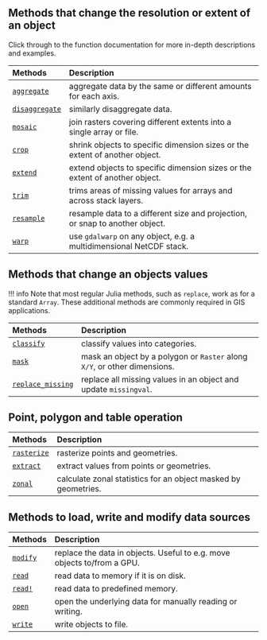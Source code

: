 ## Methods that change the resolution or extent of an object

Click through to the function documentation for more in-depth descriptions and examples.
   
| Methods |              Description                                        |
| :------------------------ | :--------------------------------------------------------------------------- |
| [`aggregate`](@ref)       | aggregate data by the same or different amounts for each axis.               |
| [`disaggregate`](@ref)    | similarly disaggregate data.                                                 |
| [`mosaic`](@ref)          | join rasters covering different extents into a single array or file.         |
| [`crop`](@ref)            | shrink objects to specific dimension sizes or the extent of another object.  |
| [`extend`](@ref)          | extend objects to specific dimension sizes or the extent of another object.  |
| [`trim`](@ref)            | trims areas of missing values for arrays and across stack layers.            |
| [`resample`](@ref)        | resample data to a different size and projection, or snap to another object. |
| [`warp`](@ref)            | use `gdalwarp` on any object, e.g. a multidimensional NetCDF stack.          |
    
    
## Methods that change an objects values
   
!!! info
      Note that most regular Julia methods, such as `replace`, work as for a standard
      `Array`. These additional methods are commonly required in GIS applications.
   
| Methods |              Description                                        |
| :------------------------ | :--------------------------------------------------------------------------- |
| [`classify`](@ref)        | classify values into categories.                                             |
| [`mask`](@ref)            | mask an object by a polygon or `Raster` along `X/Y`, or other dimensions.    |
| [`replace_missing`](@ref) | replace all missing values in an object and update `missingval`.             |
   
   
## Point, polygon and table operation
   
| Methods |              Description                                        |
| :------------------------ | :--------------------------------------------------------------------------- |
| [`rasterize`](@ref)       | rasterize points and geometries.                                             |
| [`extract`](@ref)         | extract values from points or geometries.                                    |
| [`zonal`](@ref)           | calculate zonal statistics for an object masked by geometries.               |    
   
## Methods to load, write and modify data sources
   
| Methods  |              Description                                   |
| :------------------------ | :---------------------------------------------------------------------- |
| [`modify`](@ref)          | replace the data in objects. Useful to e.g. move objects to/from a GPU. |
| [`read`](@ref)            | read data to memory if it is on disk.                                   |
| [`read!`](@ref)           | read data to predefined memory.                                         |
| [`open`](@ref)            | open the underlying data for manually reading or writing.               |
| [`write`](@ref)           | write objects to file.                                                  |
    
